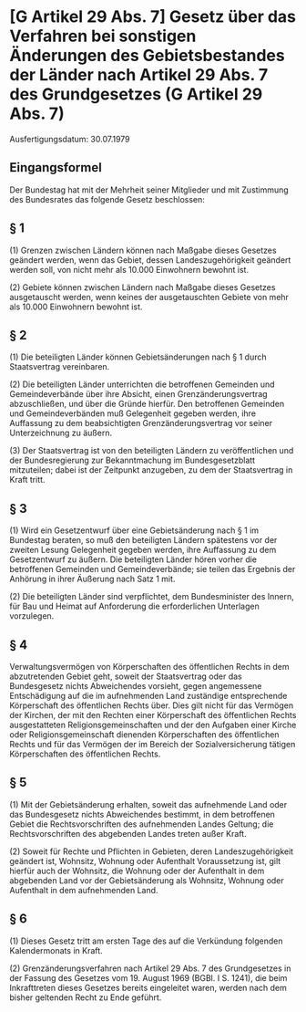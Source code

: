 # [G Artikel 29 Abs. 7] Gesetz über das Verfahren bei sonstigen Änderungen des Gebietsbestandes der Länder nach Artikel 29 Abs. 7 des Grundgesetzes  (G Artikel 29 Abs. 7)

Ausfertigungsdatum: 30.07.1979

 

## Eingangsformel

Der Bundestag hat mit der Mehrheit seiner Mitglieder und mit Zustimmung des Bundesrates das folgende Gesetz beschlossen:


## § 1

(1) Grenzen zwischen Ländern können nach Maßgabe dieses Gesetzes geändert werden, wenn das Gebiet, dessen Landeszugehörigkeit geändert werden soll, von nicht mehr als 10.000 Einwohnern bewohnt ist.

(2) Gebiete können zwischen Ländern nach Maßgabe dieses Gesetzes ausgetauscht werden, wenn keines der ausgetauschten Gebiete von mehr als 10.000 Einwohnern bewohnt ist.


## § 2

(1) Die beteiligten Länder können Gebietsänderungen nach § 1 durch Staatsvertrag vereinbaren.

(2) Die beteiligten Länder unterrichten die betroffenen Gemeinden und Gemeindeverbände über ihre Absicht, einen Grenzänderungsvertrag abzuschließen, und über die Gründe hierfür. Den betroffenen Gemeinden und Gemeindeverbänden muß Gelegenheit gegeben werden, ihre Auffassung zu dem beabsichtigten Grenzänderungsvertrag vor seiner Unterzeichnung zu äußern.

(3) Der Staatsvertrag ist von den beteiligten Ländern zu veröffentlichen und der Bundesregierung zur Bekanntmachung im Bundesgesetzblatt mitzuteilen; dabei ist der Zeitpunkt anzugeben, zu dem der Staatsvertrag in Kraft tritt.


## § 3

(1) Wird ein Gesetzentwurf über eine Gebietsänderung nach § 1 im Bundestag beraten, so muß den beteiligten Ländern spätestens vor der zweiten Lesung Gelegenheit gegeben werden, ihre Auffassung zu dem Gesetzentwurf zu äußern. Die beteiligten Länder hören vorher die betroffenen Gemeinden und Gemeindeverbände; sie teilen das Ergebnis der Anhörung in ihrer Äußerung nach Satz 1 mit.

(2) Die beteiligten Länder sind verpflichtet, dem Bundesminister des Innern, für Bau und Heimat auf Anforderung die erforderlichen Unterlagen vorzulegen.


## § 4

Verwaltungsvermögen von Körperschaften des öffentlichen Rechts in dem abzutretenden Gebiet geht, soweit der Staatsvertrag oder das Bundesgesetz nichts Abweichendes vorsieht, gegen angemessene Entschädigung auf die im aufnehmenden Land zuständige entsprechende Körperschaft des öffentlichen Rechts über. Dies gilt nicht für das Vermögen der Kirchen, der mit den Rechten einer Körperschaft des öffentlichen Rechts ausgestatteten Religionsgemeinschaften und der den Aufgaben einer Kirche oder Religionsgemeinschaft dienenden Körperschaften des öffentlichen Rechts und für das Vermögen der im Bereich der Sozialversicherung tätigen Körperschaften des öffentlichen Rechts.


## § 5

(1) Mit der Gebietsänderung erhalten, soweit das aufnehmende Land oder das Bundesgesetz nichts Abweichendes bestimmt, in dem betroffenen Gebiet die Rechtsvorschriften des aufnehmenden Landes Geltung; die Rechtsvorschriften des abgebenden Landes treten außer Kraft.

(2) Soweit für Rechte und Pflichten in Gebieten, deren Landeszugehörigkeit geändert ist, Wohnsitz, Wohnung oder Aufenthalt Voraussetzung ist, gilt hierfür auch der Wohnsitz, die Wohnung oder der Aufenthalt in dem abgebenden Land vor der Gebietsänderung als Wohnsitz, Wohnung oder Aufenthalt in dem aufnehmenden Land.


## § 6

(1) Dieses Gesetz tritt am ersten Tage des auf die Verkündung folgenden Kalendermonats in Kraft.

(2) Grenzänderungsverfahren nach Artikel 29 Abs. 7 des Grundgesetzes in der Fassung des Gesetzes vom 19. August 1969 (BGBl. I S. 1241), die beim Inkrafttreten dieses Gesetzes bereits eingeleitet waren, werden nach dem bisher geltenden Recht zu Ende geführt.
